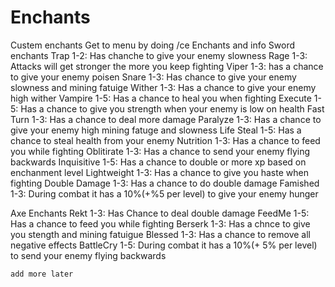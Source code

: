 # Enchants

Custem enchants
Get to menu by doing /ce
Enchants and info
  Sword enchants
    Trap 1-2: Has chanche to give your enemy slowness
    Rage 1-3: Attacks will get stronger the more you keep fighting
    Viper 1-3: has a chance to give your enemy poisen
    Snare 1-3: Has chance to give your enemy slowness and mining fatuige
    Wither 1-3: Has a chance to give your enemy high wither
    Vampire 1-5: Has a chance to heal you when fighting
    Execute 1-5: Has a chance to give you strength when your enemy is low on health
    Fast Turn 1-3: Has a chance to deal more damage
    Paralyze 1-3: Has a chance to give your enemy high mining fatuge and slowness
    Life Steal 1-5: Has a chance to steal health from your enemy
    Nutrition 1-3: Has a chance to feed you while fighting
    Oblitirate 1-3: Has a chance to send your enemy flying backwards
    Inquisitive 1-5: Has a chance to double or more xp based on enchanment level
    Lightweight 1-3: Has a chance to give you haste when fighting
    Double Damage 1-3: Has a chance to do double damage
    Famished 1-3: During combat it has a 10%(+%5 per level) to give your enemy hunger
    
  Axe Enchants
    Rekt 1-3: Has Chance to deal double damage
    FeedMe 1-5: Has a chance to feed you while fighting
    Berserk 1-3: Has a chnce to give you stength and mining fatuigue
    Blessed 1-3: Has a chance to remove all negative effects
    BattleCry 1-5: During combat it has a 10%(+ 5% per level) to send your enemy flying backwards
    
    add more later
